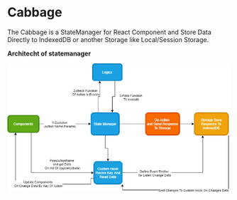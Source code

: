 # Cabbage

The Cabbage is a StateManager for React Component and Store Data Directly to IndexedDB  or another Storage like Local/Session Storage. 


**Architecht of statemanager**

<p align="center">
  <img  src="https://github.com/ParhamZare/Cabbage/blob/master/architecht.png">
</p>
